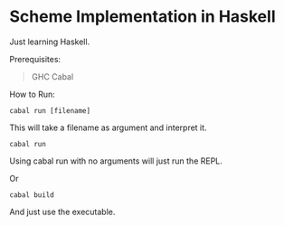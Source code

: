 # Scheme Implementation in Haskell

Just learning Haskell.

Prerequisites:

> GHC
> Cabal

How to Run:

```
cabal run [filename]
```
This will take a filename as argument and interpret it.

```
cabal run
```
Using cabal run with no arguments will just run the REPL.

Or
```
cabal build
```
And just use the executable.
